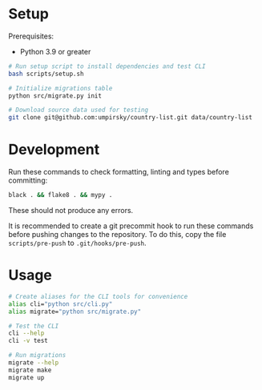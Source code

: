 # Setup

Prerequisites:

- Python 3.9 or greater

```bash
# Run setup script to install dependencies and test CLI
bash scripts/setup.sh

# Initialize migrations table
python src/migrate.py init

# Download source data used for testing
git clone git@github.com:umpirsky/country-list.git data/country-list
```

# Development

Run these commands to check formatting, linting and types before committing:

```bash
black . && flake8 . && mypy .
```

These should not produce any errors.

It is recommended to create a git precommit hook to run these commands before pushing changes to the repository. To do this, copy the file `scripts/pre-push` to `.git/hooks/pre-push`.

# Usage

```bash
# Create aliases for the CLI tools for convenience
alias cli="python src/cli.py"
alias migrate="python src/migrate.py"

# Test the CLI
cli --help
cli -v test

# Run migrations
migrate --help
migrate make
migrate up
```
